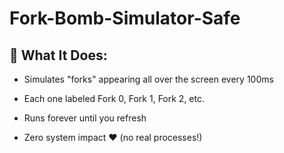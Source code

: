 # Fork-Bomb-Simulator-Safe

## 🎥 What It Does:

- Simulates "forks" appearing all over the screen every 100ms

- Each one labeled Fork 0, Fork 1, Fork 2, etc.

- Runs forever until you refresh

- Zero system impact ❤️ (no real processes!)
